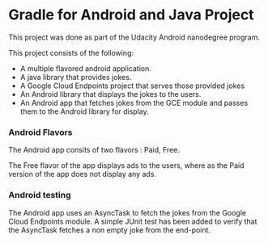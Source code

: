 # Gradle for Android and Java Project

This project was done as part of the Udacity Android nanodegree program.

This project consists of the following:
- A multiple flavored android application.
- A java library that provides jokes.
- A Google Cloud Endpoints project that serves those provided jokes
- An Android library that displays the jokes to the users. 
- An Android app that fetches jokes from the GCE module and passes them to the Android library for display.

### Android Flavors ###
The Android app consits of two flavors : Paid, Free.

The Free flavor of the app displays ads to the users, where as the Paid version of the app does not display any ads. 

### Android testing ###
The Android app uses an AsyncTask to fetch the jokes from the Google Cloud Endpoints module. 
A simple JUnit test has been added to verify that the AsyncTask fetches a non empty joke from the end-point. 
